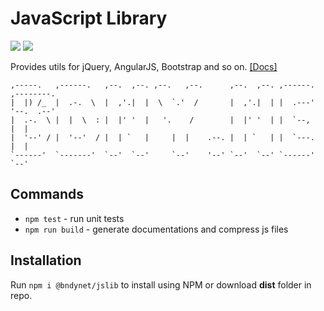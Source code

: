 # JavaScript Library 
![](https://img.shields.io/npm/v/@bndynet/jslib.svg) 
![](https://img.shields.io/npm/l/@bndynet/jslib.svg)

Provides utils for jQuery, AngularJS, Bootstrap and so on. 
[[Docs]](https://bndynet.github.io/jslib/docs/)

    

    ,-----.   ,------.   ,--.  ,--. ,--.   ,--.      ,--.  ,--. ,------. ,--------. 
    |  |) /_  |  .-.  \  |  ,'.|  |  \  `.'  /       |  ,'.|  | |  .---' '--.  .--' 
    |  .-.  \ |  |  \  : |  |' '  |   '.    /        |  |' '  | |  `--,     |  |    
    |  '--' / |  '--'  / |  | `   |     |  |    .--. |  | `   | |  `---.    |  |    
    `------'  `-------'  `--'  `--'     `--'    '--' `--'  `--' `------'    `--'    


## Commands

- `npm test` - run unit tests
- `npm run build` - generate documentations and compress js files

## Installation

Run `npm i @bndynet/jslib` to install using NPM or download **dist** folder in repo.
